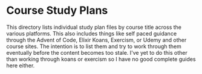 # Course Study Plans

This directory lists individual study plan files by course title across the various platforms. This also includes things like self paced guidance through the Advent of Code, Elixir Koans, Exercism, or Udemy and other course sites. The intention is to list them and try to work through them eventually before the content becomes too stale. I've yet to do this other than working through koans or exercism so I have no good complete guides here either.
